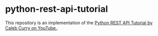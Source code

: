 # python-rest-api-tutorial

This repository is an implementation of the [Python REST API Tutorial by Caleb Curry on 
YouTube.](https://www.youtube.com/watch?v=qbLc5a9jdXo).




























